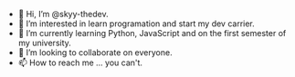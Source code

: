 - 👋 Hi, I’m @skyy-thedev.
- 👀 I’m interested in learn programation and start my dev carrier.
- 🌱 I’m currently learning Python, JavaScript and on the first semester of my university.
- 💞️ I’m looking to collaborate on everyone.
- 📫 How to reach me ... you can't.

<!---
skyy-thedev/skyy-thedev is a ✨ special ✨ repository because its `README.md` (this file) appears on your GitHub profile.
You can click the Preview link to take a look at your changes.
--->
